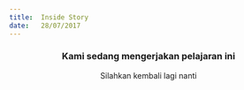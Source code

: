 ```yaml
---
title:  Inside Story
date:   28/07/2017
---
```


### <center>Kami sedang mengerjakan pelajaran ini</center>
<center>Silahkan kembali lagi nanti</center>
